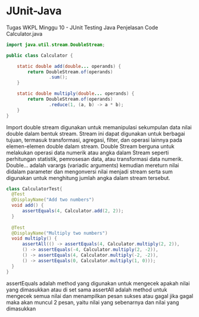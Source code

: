 # JUnit-Java
Tugas WKPL Minggu 10 - JUnit Testing Java
Penjelasan Code Calculator.java

```java
import java.util.stream.DoubleStream;

public class Calculator {

    static double add(double... operands) {
        return DoubleStream.of(operands)
                .sum();
    }

    static double multiply(double... operands) {
        return DoubleStream.of(operands)
                .reduce(1, (a, b) -> a * b);
    }
}
```
Import double stream digunakan untuk memanipulasi sekumpulan data nilai double dalam bentuk stream. Stream ini dapat digunakan untuk berbagai tujuan, termasuk transformasi, agregasi, filter, dan operasi lainnya pada elemen-elemen double dalam stream.
Double Stream berguna untuk melakukan operasi data numerik atau angka dalam Stream seperti perhitungan statistik, pemrosesan data, atau transformasi data numerik.
Double... adalah varargs (variadic arguments)
kemudian mereturn nilai didalam parameter dan mengonversi nilai menjadi stream serta sum digunakan untuk menghitung jumlah angka dalam stream tersebut.

```java
class CalculatorTest{
  @Test
  @DisplayName("Add two numbers")
  void add() {
      assertEquals(4, Calculator.add(2, 2));
  }
  
  @Test
  @DisplayName("Multiply two numbers")
  void multiply() {
      assertAll(() -> assertEquals(4, Calculator.multiply(2, 2)),
      () -> assertEquals(-4, Calculator.multiply(2, -2)),
      () -> assertEquals(4, Calculator.multiply(-2, -2)),
      () -> assertEquals(0, Calculator.multiply(1, 0)));
  }
}
```
assertEquals adalah method yang digunakan untuk mengecek apakah nilai yang dimasukkan atau di set sama
assertAll adalah method untuk mengecek semua nilai dan menampilkan pesan sukses atau gagal
jika gagal maka akan muncul 2 pesan, yaitu nilai yang sebenarnya dan nilai yang dimasukkan
